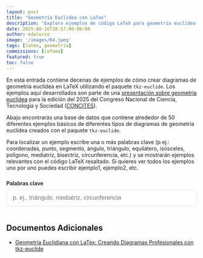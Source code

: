 ```yaml
---
layout: post
title: "Geometría Euclídea con LaTex"
description: "Explora ejemplos de código LaTeX para geometría euclídea utilizando tkz-euclide."
date: 2025-08-16T18:57:00-06:00
author: edalorzo
image: '/images/64.jpeg'
tags: [latex, geometría]
commissions: [cofoma]
featured: true
toc: false
---
```


En esta entrada contiene decenas de ejemplos de cómo crear diagramas de geometría euclídea en LaTeX utilizando el paquete `tkz-euclide`. 
Los ejemplos aquí desarrollados son parte de una [presentación sobre geometría euclídea][1] para la edición del 2025 del 
Congreso Nacional de Ciencia, Tecnología y Sociedad ([CONCITES][0]). 

Abajo encontrarás una base de datos que contiene alrededor de 50 diferentes ejemplos básicos de diferentes tipos de 
diagramas de geometría euclídea creados con el paquete `tkz-euclide`.


Para localizar un ejemplo escribe una o más palabras clave (p.ej.: coordenadas, punto, segmento, ángulo, triángulo, equilátero, isósceles, polígono, mediatriz, bisectriz, circunferencia, etc.) 
y se mostrarán ejemplos relevantes con el código LaTeX resaltado. Si quieres ver todos los ejemplos uno por uno puedes escribir ejemplo1, ejemplo2, etc.

<div class="tkz-search">
  <label for="tkz-query" class="tkz-label">Palabras clave</label>
  <input id="tkz-query" class="tkz-input" type="search" placeholder="p. ej., triángulo, mediatriz, circunferencia" autocomplete="off" />
  <div id="tkz-results" class="tkz-results" aria-live="polite"></div>
</div>

<style>
.tkz-search{margin:1.5rem 0}
.tkz-label{display:block;font-weight:600;margin-bottom:.5rem}
.tkz-input{width:100%;padding:.75rem 1rem;border:1px solid #dddddd;border-radius:8px;font-size:1rem}
.tkz-results{margin-top:1rem;display:grid;gap:1rem}
.tkz-example{border:1px solid #e5e7eb;border-radius:10px;padding:1rem}
.tkz-title{margin:0 0 .25rem 0;font-size:1.05rem}
.tkz-desc{margin:.25rem 0 .5rem 0;color:#555}
.tkz-tags{margin-top:.5rem}
.tkz-tag{display:inline-block;background:#f2f4f7;border-radius:999px;padding:.15rem .5rem;margin-right:.25rem;font-size:.85rem}
.tkz-empty,.tkz-error{color:#666}
.tkz-example details summary{cursor:pointer}
.tkz-example pre{max-width:100%;overflow:auto}
.tkz-figure{margin-top:.75rem}
.tkz-figure img{max-width:100%;height:auto;display:block;border:1px solid #e5e7eb;border-radius:8px}
.tkz-figcaption{font-size:.85rem;color:#666;margin-top:.25rem}
</style>

<link href="https://cdn.jsdelivr.net/npm/prismjs@1.29.0/themes/prism.min.css" rel="stylesheet" />
<link href="https://cdn.jsdelivr.net/npm/prismjs@1.29.0/plugins/toolbar/prism-toolbar.min.css" rel="stylesheet" />
<script src="https://cdn.jsdelivr.net/npm/prismjs@1.29.0/components/prism-core.min.js" defer></script>
<script src="https://cdn.jsdelivr.net/npm/prismjs@1.29.0/plugins/autoloader/prism-autoloader.min.js" defer></script>
<script src="https://cdn.jsdelivr.net/npm/prismjs@1.29.0/plugins/toolbar/prism-toolbar.min.js" defer></script>
<script>
  // Configurar Autoloader para cargar lenguaje LaTeX
  window.Prism = window.Prism || {}; 
  Prism.plugins = Prism.plugins || {}; 
  Prism.plugins.autoloader = Prism.plugins.autoloader || {}; 
  Prism.plugins.autoloader.languages_path = 'https://cdn.jsdelivr.net/npm/prismjs@1.29.0/components/';
</script>

<!-- JS específico del buscador -->
<script src="/js/tkz-search.js" defer></script>
 

## Documentos Adicionales

* [Geometría Euclidiana con LaTex: Creando Diagramas Profesionales con tkz-euclide][1] 

[0]: https://www.cientec.or.cr/programas/educadores-divulgadores/concites-m-2025
[1]: {{site.baseurl}}/documentos/concites-2025-taller-geometria-latex.pdf

